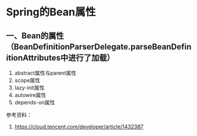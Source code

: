 # Spring的Bean属性


## 一、Bean的属性（BeanDefinitionParserDelegate.parseBeanDefinitionAttributes中进行了加载）
1. abstract属性与parent属性
2. scope属性
3. lazy-init属性
4. autowire属性
5. depends-on属性








参考资料：
1. https://cloud.tencent.com/developer/article/1432387